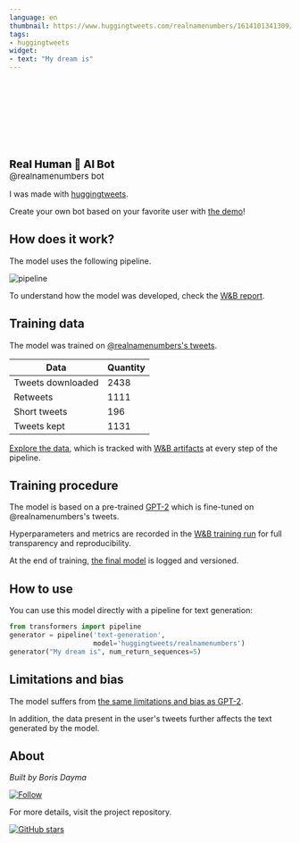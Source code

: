 ```yaml
---
language: en
thumbnail: https://www.huggingtweets.com/realnamenumbers/1614101341309/predictions.png
tags:
- huggingtweets
widget:
- text: "My dream is"
---
```


<div>
<div style="width: 132px; height:132px; border-radius: 50%; background-size: cover; background-image: url('https://pbs.twimg.com/profile_images/1359946310116397058/_D49oJeq_400x400.jpg')">
</div>
<div style="margin-top: 8px; font-size: 19px; font-weight: 800">Real Human 🤖 AI Bot </div>
<div style="font-size: 15px">@realnamenumbers bot</div>
</div>

I was made with [huggingtweets](https://github.com/borisdayma/huggingtweets).

Create your own bot based on your favorite user with [the demo](https://colab.research.google.com/github/borisdayma/huggingtweets/blob/master/huggingtweets-demo.ipynb)!

## How does it work?

The model uses the following pipeline.

![pipeline](https://github.com/borisdayma/huggingtweets/blob/master/img/pipeline.png?raw=true)

To understand how the model was developed, check the [W&B report](https://app.wandb.ai/wandb/huggingtweets/reports/HuggingTweets-Train-a-model-to-generate-tweets--VmlldzoxMTY5MjI).

## Training data

The model was trained on [@realnamenumbers's tweets](https://twitter.com/realnamenumbers).

| Data | Quantity |
| --- | --- |
| Tweets downloaded | 2438 |
| Retweets | 1111 |
| Short tweets | 196 |
| Tweets kept | 1131 |

[Explore the data](https://wandb.ai/wandb/huggingtweets/runs/jmh43ltz/artifacts), which is tracked with [W&B artifacts](https://docs.wandb.com/artifacts) at every step of the pipeline.

## Training procedure

The model is based on a pre-trained [GPT-2](https://huggingface.co/gpt2) which is fine-tuned on @realnamenumbers's tweets.

Hyperparameters and metrics are recorded in the [W&B training run](https://wandb.ai/wandb/huggingtweets/runs/2w7gcfct) for full transparency and reproducibility.

At the end of training, [the final model](https://wandb.ai/wandb/huggingtweets/runs/2w7gcfct/artifacts) is logged and versioned.

## How to use

You can use this model directly with a pipeline for text generation:

```python
from transformers import pipeline
generator = pipeline('text-generation',
                     model='huggingtweets/realnamenumbers')
generator("My dream is", num_return_sequences=5)
```

## Limitations and bias

The model suffers from [the same limitations and bias as GPT-2](https://huggingface.co/gpt2#limitations-and-bias).

In addition, the data present in the user's tweets further affects the text generated by the model.

## About

*Built by Boris Dayma*

[![Follow](https://img.shields.io/twitter/follow/borisdayma?style=social)](https://twitter.com/intent/follow?screen_name=borisdayma)

For more details, visit the project repository.

[![GitHub stars](https://img.shields.io/github/stars/borisdayma/huggingtweets?style=social)](https://github.com/borisdayma/huggingtweets)
